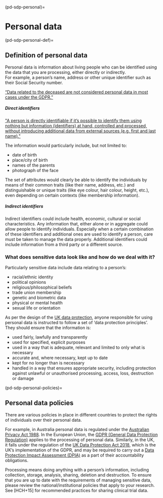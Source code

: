 (pd-sdp-personal)=
# Personal data

(pd-sdp-personal-def)=
## Definition of personal data

Personal data is information about living people who can be identified using the data that you are processing, either directly or indirectly.  
For example, a person’s name, address or other unique identifier such as their Social Security number. 

[“Data related to the deceased are not considered personal data in most cases under the GDPR.”](https://gdpr.eu/eu-gdpr-personal-data/) 

##### Direct identifiers

["A person is directly identifiable if it’s possible to identify them using nothing but information (identifiers) at hand, controlled and processed, without introducing additional data from external sources (e.g. first and last name)."](https://infranet.hr/infranet-blog/direct-identification-of-an-individual-using-personal-data/)

The information would particularly include, but not limited to:
* date of birth
* place/city of birth
* names of the parents
* photograph of the face

The set of attributes would clearly be able to identify the individuals by means of their common traits (like their name, address, etc.) and distinguishable or unique traits (like eye colour, hair colour, height, etc.), even depending on certain contexts (like membership information).

##### Indirect identifiers

Indirect identifiers could include health, economic, cultural or social characteristics. Any information that, either alone or in aggregate could allow people to identify individuals. Especially when a certain combination of these identifiers and additional ones are used to identify a person, care must be taken to manage the data properly. Additional identifiers could include information from a third party or a different source.

### What does sensitive data look like and how do we deal with it?

Particularly sensitive data include data relating to a person’s:
* racial/ethnic identity
* political opinions
* religious/philosophical beliefs
* trade union membership
* genetic and biometric data
* physical or mental health
* sexual life or orientation

As per the design of the [UK data protection](https://www.gov.uk/data-protection), anyone responsible for using personal data is instructed to follow a set of ‘data protection principles’. They should ensure that the information is:
* used fairly, lawfully and transparently
* used for specified, explicit purposes
* used in a way that is adequate, relevant and limited to only what is necessary
* accurate and, where necessary, kept up to date
* kept for no longer than is necessary
* handled in a way that ensures appropriate security, including protection against unlawful or unauthorised processing, access, loss, destruction or damage

(pd-sdp-personal-policies)=
## Personal data policies

There are various policies in place in different countries to protect the rights of individuals over their personal data. 

For example, in Australia personal data is regulated under the [Australian Privacy Act 1988](https://www.oaic.gov.au/privacy/the-privacy-act). In the European Union, the [GDPR (General Data Protection Regulation)](https://gdpr.eu/) applies to the processing of personal data. Similarly, in the UK, it falls under the regulation of the [UK Data Protection Act 2018](https://www.legislation.gov.uk/ukpga/2018/12/contents/enacted), which is the UK’s implementation of the GDPR, and may be required to carry out a [Data Protection Impact Assessment (DPIA)](https://ico.org.uk/for-organisations/guide-to-data-protection/guide-to-the-general-data-protection-regulation-gdpr/data-protection-impact-assessments-dpias/what-is-a-dpia/) as a part of their accountability obligations. 

Processing means doing anything with a person’s information, including collection, storage, analysis, sharing, deletion and destruction. 
To ensure that you are up to date with the requirements of managing sensitive data, please review the national/institutional policies that apply to your research. 
See [HCH+15] for recommended practices for sharing clinical trial data.

